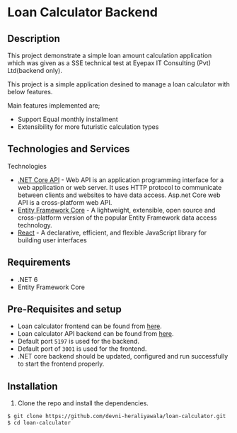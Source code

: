 
# Loan Calculator Backend
## Description
This project demonstrate a simple loan amount calculation application which was given as a SSE technical test at Eyepax IT Consulting (Pvt) Ltd(backend only).

This project is a simple application desined to manage a loan calculator with below features.

Main features implemented are;
- Support Equal monthly installment
- Extensibility for more futuristic calculation types

## Technologies and Services
Technologies
- [.NET Core API](https://docs.microsoft.com/en-us/aspnet/core/tutorials/first-web-api?view=aspnetcore-6.0&tabs=visual-studio) - Web API is an application programming interface for a web application or web server. It uses HTTP protocol to communicate between clients and websites to have data access. Asp.net Core web API is a cross-platform web API.
- [Entity Framework Core](https://docs.microsoft.com/en-us/ef/core/) - A lightweight, extensible, open source and cross-platform version of the popular Entity Framework data access technology.
- [React](https://reactjs.org/) - A declarative, efficient, and flexible JavaScript library for building user interfaces

## Requirements 
- .NET 6
- Entity Framework Core

## Pre-Requisites and setup
- Loan calculator frontend can be found from [here](https://github.com/devni-heraliyawala/loan-calculator-frontend).
- Loan calculator API backend can be found from [here](https://github.com/devni-heraliyawala/loan-calculator).
- Default port `5197` is used for the backend.
- Default port of `3001` is used for the frontend.
- .NET core backend should be updated, configured and run successfully to start the frontend properly.

## Installation
1. Clone the repo and install the dependencies.
```bash
$ git clone https://github.com/devni-heraliyawala/loan-calculator.git
$ cd loan-calculator
```

